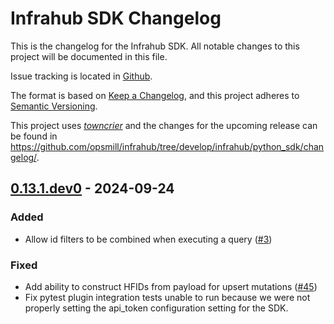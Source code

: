 # Infrahub SDK Changelog

This is the changelog for the Infrahub SDK.
All notable changes to this project will be documented in this file.

Issue tracking is located in [Github](https://github.com/opsmill/infrahub/issues).

The format is based on [Keep a Changelog](https://keepachangelog.com/en/1.1.0/), and this project adheres to [Semantic Versioning](https://semver.org/spec/v2.0.0.html).

This project uses [*towncrier*](https://towncrier.readthedocs.io/) and the changes for the upcoming release can be found in <https://github.com/opsmill/infrahub/tree/develop/infrahub/python_sdk/changelog/>.

<!-- towncrier release notes start -->

## [0.13.1.dev0](https://github.com/opsmill/infrahub-sdk-python/tree/v0.13.1.dev0) - 2024-09-24

### Added

- Allow id filters to be combined when executing a query ([#3](https://github.com/opsmill/infrahub-sdk-python/issues/3))

### Fixed

- Add ability to construct HFIDs from payload for upsert mutations ([#45](https://github.com/opsmill/infrahub-sdk-python/issues/45))
- Fix pytest plugin integration tests unable to run because we were not properly setting the api_token configuration setting for the SDK.
